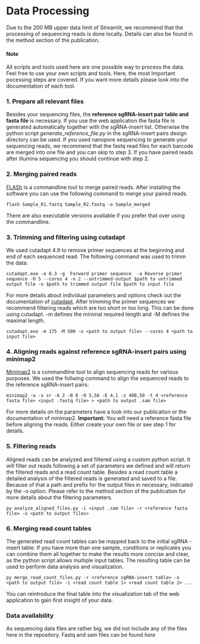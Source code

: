 # Data Processing
Due to the 200 MB upper data limit  of Streamlit, we recommend that the processing of sequencing reads is done locally.
Details can also be found in the method section of the publication.

#### Note

All scripts and tools used here are one possible way to process the data. Feel free to use your own scripts and tools. Here, the most Important
pocessing steps are covered. If you want more details please look into the documentation of each tool.

### 1.  Prepare all relevant files

Besides your sequencing files, the **reference sgRNA-insert pair table and fasta file** is necessary. If you use the web application the fasta file is generated automatically
together with the sgRNA-insert list. Otherwise the python script *generate_reference_file.py* in the sgRNA-insert pairs design directory  can be used. If you used nanopore sequencing to generate your sequencing reads, we recommend that the fastq read files for each barcode are merged into one file and you can skip to step 3. If you have paired reads after illumina sequencing you should continue with step 2.

### 2. Merging paired reads
[FLASh](https://ccb.jhu.edu/software/FLASH/#:~:text=FLASH%20is%20designed%20to%20merge,to%20merge%20RNA%2Dseq%20data.) is a commandline tool to merge paired reads. After installing the software you can use the following command to merge your paired reads.
```
flash Sample_R1.fastq Sample_R2.fastq -o Sample_merged
```
There are also executable versions available if you prefer that over using the commandline.

### 3. Trimming and filtering using cutadapt 
We used cutadapt 4.9 to remove primer sequences at the beginning and end of each sequenced read. The following command was used to trimm the data:

```
cutadapt.exe -e 0.3 -g  Forward primer sequence  -a Reverse primer sequence -O 5 --cores 4 -n 2 --untrimmed-output $path to untrimmed output file -o $path to trimmed output file $path to input file
```
For more details about individual parameters and options check out the documentation of [cutadapt](https://cutadapt.readthedocs.io/en/stable/). After trimming the primer sequences we recommend filtering reads which are too short or too long. This can be done using cutadapt. -m defines the minimal required length and -M defines the maximal length. 
```
cutadapt.exe -m 175 -M 500 -o <path to output file> --cores 4 <path to input file>
```

### 4. Aligning reads against reference sgRNA-insert pairs using minimap2
[Minimap2](https://github.com/lh3/minimap2) is a commandline tool to align sequencing reads for various purposes. We used the follwing command to align the sequenced reads to the reference sgRNA-insert pairs:
```
minimap2 -a -x sr -A 2 -B 6 -O 5,56 -E 4,1 -z 400,50 -t 4 <reference fasta file> <input .fastq file> > <path to output .sam file>
```
For more details on the parameters have a look into our publication or the documentation of minimap2. **Important:** You will need a reference fasta file before aligning the reads. Either create your own file or see step 1 for details.

### 5. Filtering reads
Aligned reads can be analyzed and filtered using a custom python script. It will filter out reads following a set of parameters we defined and will return the filtered reads and a read count table. 
Besides a read count table a detailed analysis of the filtered reads is generated and saved to a file. Because of that a path and prefix for the output files in necessary, indicated by the -o option.
Please refer to the method section of the publication for more details about the filtering parameters. 
```
py analyze_aligned_files.py -i <input .sam file> -r <reference fasta file> -o <path to output files>
```

### 6. Merging read count tables
The generated read count tables can be mapped back to the initial sgRNA - insert table. If you have more than one sample, conditions or replicates you can combine them all together to make the results more concise and clear, as the python script allows multiple input tables. The resulting table can be used to perform data analysis and visualization.
```
py merge_read_count_files.py -r <reference sgRNA-insert table> -o <path to output file> -i <read count table 1> <read count table 2> ...
```
You can reintroduce the final table into the visualization tab of the web application to gain first insight of your data.

### Data availability
As sequencing data files are rather big, we did not include any of the files here in the repository. Fastq and sam files can be found *here*